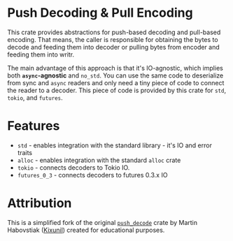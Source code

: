 # Push Decoding & Pull Encoding

This crate provides abstractions for push-based decoding and pull-based encoding.
That means, the caller is responsible for obtaining the bytes to decode and feeding them into
decoder or pulling bytes from encoder and feeding them into writr.

The main advantage of this approach is that it's IO-agnostic, which implies both
**`async`-agnostic** and `no_std`. You can use the same code to deserialize from sync
and `async` readers and only need a tiny piece of code to connect the reader to a decoder. This
piece of code is provided by this crate for `std`, `tokio`, and `futures`.

# Features

* `std` - enables integration with the standard library - it's IO and error traits
* `alloc` - enables integration with the standard `alloc` crate
* `tokio` - connects decoders to Tokio IO.
* `futures_0_3` - connects decoders to futures 0.3.x IO

# Attribution

This is a simplified fork of the original [`push_decode`](https://github.com/Kixunil/push_decode) crate by Martin Habovstiak ([Kixunil](https://github.com/Kixunil)) created for educational purposes. 
